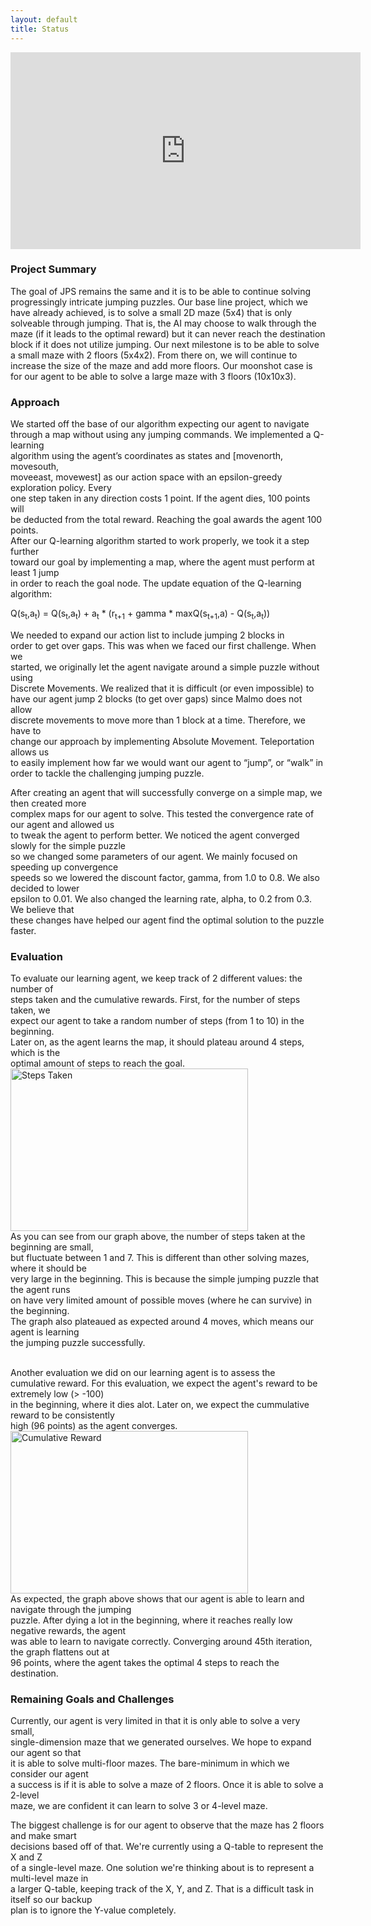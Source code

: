 ```yaml
---
layout: default
title: Status
---
```

<iframe width="560" height="315" src="https://www.youtube.com/embed/1st-fbm4XwM" frameborder="0" allowfullscreen></iframe>

### Project Summary

The goal of JPS remains the same and it is to be able to continue solving <br />
progressingly intricate jumping puzzles. Our base line project, which we 
have already achieved, is to solve a small 2D maze (5x4) that is only solveable 
through jumping. That is, the AI may choose to walk through the maze 
(if it leads to the optimal reward) but it can never reach the destination 
block if it does not utilize jumping. Our next milestone is to be able to solve
a small maze with 2 floors (5x4x2). From there on, we will continue to increase
the size of the maze and add more floors. Our moonshot case is for our agent to
be able to solve a large maze with 3 floors (10x10x3). 

### Approach

We started off the base of our algorithm expecting our agent to navigate <br />
through a map without using any jumping commands. We implemented a Q-learning <br />
algorithm using the agent’s coordinates as states and [movenorth, movesouth, <br />
moveeast, movewest] as our action space with an epsilon-greedy exploration policy. Every <br />
one step taken in any direction costs 1 point. If the agent dies, 100 points will <br />
be deducted from the total reward. Reaching the goal awards the agent 100 points. <br />
After our Q-learning algorithm started to work properly, we took it a step further <br />
toward our goal by implementing a map, where the agent must perform at least 1 jump <br />
in order to reach the goal node. The update equation of the Q-learning algorithm: <br />

  Q(s<sub>t</sub>,a<sub>t</sub>) = Q(s<sub>t</sub>,a<sub>t</sub>) + a<sub>t</sub> * (r<sub>t+1</sub> + gamma * maxQ(s<sub>t+1</sub>,a) - Q(s<sub>t</sub>,a<sub>t</sub>))
 
We needed to expand our action list to include jumping 2 blocks in <br />
order to get over gaps. This was when we faced our first challenge. When we <br />
started, we originally let the agent navigate around a simple puzzle without using <br />
Discrete Movements. We realized that it is difficult (or even impossible) to <br />
have our agent jump 2 blocks (to get over gaps) since Malmo does not allow <br />
discrete movements to move more than 1 block at a time. Therefore, we have to <br />
change our approach by implementing Absolute Movement. Teleportation allows us <br />
to easily implement how far we would want our agent to “jump”, or “walk” in <br />
order to tackle the challenging jumping puzzle. 

After creating an agent that will successfully converge on a simple map, we then created more <br />
complex maps for our agent to solve. This tested the convergence rate of our agent and allowed us <br />
to tweak the agent to perform better. We noticed the agent converged slowly for the simple puzzle<br />
so we changed some parameters of our agent. We mainly focused on speeding up convergence <br />
speeds so we lowered the discount factor, gamma, from 1.0 to 0.8. We also decided to lower<br />
epsilon to 0.01. We also changed the learning rate, alpha, to 0.2 from 0.3. We believe that<br />
these changes have helped our agent find the optimal solution to the puzzle faster.


### Evaluation

To evaluate our learning agent, we keep track of 2 different values: the number of <br />
steps taken and the cumulative rewards. First, for the number of steps taken, we <br />
expect our agent to take a random number of steps (from 1 to 10) in the beginning. <br />
Later on, as the agent learns the map, it should plateau around 4 steps, which is the <br />
optimal amount of steps to reach the goal. <br />
<img src="https://puu.sh/w25BG/124e5bad71.jpg" height="260" width="380" alt="Steps Taken"> <br />
As you can see from our graph above, the number of steps taken at the beginning are small, <br />
but fluctuate between 1 and 7. This is different than other solving mazes, where it should be <br /> 
very large in the beginning. This is because the simple jumping puzzle that the agent runs <br />
on have very limited amount of possible moves (where he can survive) in the beginning. <br />
The graph also plateaued as expected around 4 moves, which means our agent is learning <br />
the jumping puzzle successfully. <br /> <br/> 

Another evaluation we did on our learning agent is to assess the <br />
cumulative reward. For this evaluation, we expect the agent's reward to be extremely low (> -100) <br />
in the beginning, where it dies alot. Later on, we expect the cummulative reward to be consistently <br />
high (96 points) as the agent converges. <br />
<img src="https://puu.sh/w25Za/618b9e08f2.jpg" height="260" width="380" alt="Cumulative Reward"> <br />
As expected, the graph above shows that our agent is able to learn and navigate through the jumping <br />
puzzle. After dying a lot in the beginning, where it reaches really low negative rewards, the agent <br />
was able to learn to navigate correctly. Converging around 45th iteration, the graph flattens out at <br />
96 points, where the agent takes the optimal 4 steps to reach the destination. 

### Remaining Goals and Challenges

Currently, our agent is very limited in that it is only able to solve a very small, <br />
single-dimension maze that we generated ourselves. We hope to expand our agent so that <br />
it is able to solve multi-floor mazes. The bare-minimum in which we consider our agent <br />
a success is if it is able to solve a maze of 2 floors. Once it is able to solve a 2-level <br />
maze, we are confident it can learn to solve 3 or 4-level maze. <br />

The biggest challenge is for our agent to observe that the maze has 2 floors and make smart <br />
decisions based off of that. We're currently using a Q-table to represent the X and Z <br />
of a single-level maze. One solution we're thinking about is to represent a multi-level maze in <br />
a larger Q-table, keeping track of the X, Y, and Z. That is a difficult task in itself so our backup <br />
plan is to ignore the Y-value completely.
